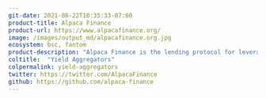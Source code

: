 ```yaml
---
git-date: 2021-08-22T10:35:33-07:00
product-title: Alpaca Finance
product-url: https://www.alpacafinance.org/
image: /images/output_md/alpacafinance.org.jpg
ecosystem: bsc, fantom
product-description: "Alpaca Finance is the lending protocol for leveraged yield farming which is multiplying farming principals and resulting profits on Binance Smart Chain"
coltitle:  "Yield Aggregators"
colpermalink: yield-aggregators
twitter: https://twitter.com/AlpacaFinance
github: https://github.com/alpaca-finance
---
```

